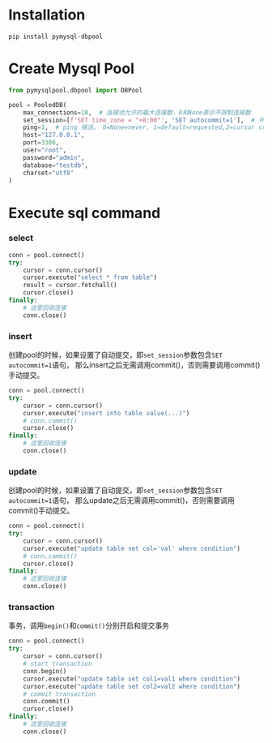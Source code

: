 # Installation
```shell script
pip install pymysql-dbpool
```

# Create Mysql Pool
```python
from pymysqlpool.dbpool import DBPool

pool = PooledDB(
    max_connections=10,  # 连接池允许的最大连接数，0和None表示不限制连接数
    set_session=[f'SET time_zone = "+8:00"', 'SET autocommit=1'],  # 开始会话前执行的命令列表。如：["set datestyle to …", "set time zone …"]
    ping=1,  # ping 探活。 0=None=never, 1=default=requested,2=cursor created, 4=query executed,7=always
    host="127.0.0.1",
    port=3306,
    user="root",
    password="admin",
    database="testdb",
    charset="utf8"
)
```
# Execute sql command
### select
```python
conn = pool.connect()
try:
    cursor = conn.cursor()
    cursor.execute("select * from table")
    result = cursor.fetchall()
    cursor.close()
finally:
    # 这里回收连接
    conn.close()
```
### insert
创建pool的时候，如果设置了自动提交，即`set_session`参数包含`SET autocommit=1`语句，
那么insert之后无需调用commit()，否则需要调用commit()手动提交。
```python
conn = pool.connect()
try:
    cursor = conn.cursor()
    cursor.execute("insert into table value(...)")
    # conn.commit()
    cursor.close()
finally:
    # 这里回收连接
    conn.close()
```

### update
创建pool的时候，如果设置了自动提交，即`set_session`参数包含`SET autocommit=1`语句，
那么update之后无需调用commit()，否则需要调用commit()手动提交。
```python
conn = pool.connect()
try:
    cursor = conn.cursor()
    cursor.execute("update table set col='val' where condition")
    # conn.commit()
    cursor.close()
finally:
    # 这里回收连接
    conn.close()
```

### transaction
事务，调用`begin()`和`commit()`分别开启和提交事务
```python
conn = pool.connect()
try:
    cursor = conn.cursor()
    # start transaction
    conn.begin()
    cursor.execute("update table set col1=val1 where condition")
    cursor.execute("update table set col2=val2 where condition")
    # commit transaction
    conn.commit()
    cursor.close()
finally:
    # 这里回收连接
    conn.close()
```


